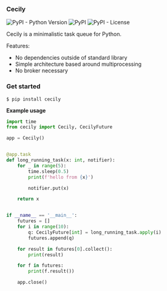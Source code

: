 ### Cecily

![PyPI - Python Version](https://img.shields.io/pypi/pyversions/cecily)
![PyPI](https://img.shields.io/pypi/v/cecily)
![PyPI - License](https://img.shields.io/pypi/l/cecily)

Cecily is a minimalistic task queue for Python.

Features:
- No dependencies outside of standard library
- Simple architecture based around multiprocessing
- No broker necessary

### Get started

```console
$ pip install cecily
```

**Example usage**

```python
import time
from cecily import Cecily, CecilyFuture

app = Cecily()


@app.task
def long_running_task(x: int, notifier):
    for _ in range(5):
        time.sleep(0.5)
        print(f'hello from {x}')

        notifier.put(x)

    return x


if __name__ == '__main__':
    futures = []
    for i in range(10):
        q: CecilyFuture[int] = long_running_task.apply(i)
        futures.append(q)

    for result in futures[0].collect():
        print(result)

    for f in futures:
        print(f.result())

    app.close()
```
